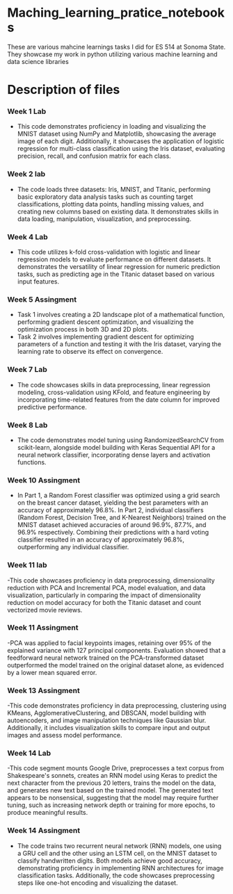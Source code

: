 # Maching_learning_pratice_notebooks
These are various mahcine learnings tasks I did for ES 514 at Sonoma State. They showcase my work in python utilizing various machine learning and data science libraries

# Description of files
### Week 1 Lab
- This code demonstrates proficiency in loading and visualizing the MNIST dataset using NumPy and Matplotlib, showcasing the average image of each digit. Additionally, it showcases the application of logistic regression for multi-class classification using the Iris dataset, evaluating precision, recall, and confusion matrix for each class.
  
### Week 2 lab
- The code loads three datasets: Iris, MNIST, and Titanic, performing basic exploratory data analysis tasks such as counting target classifications, plotting data points, handling missing values, and creating new columns based on existing data. It demonstrates skills in data loading, manipulation, visualization, and preprocessing.

### Week 4 Lab
- This code utilizes k-fold cross-validation with logistic and linear regression models to evaluate performance on different datasets. It demonstrates the versatility of linear regression for numeric prediction tasks, such as predicting age in the Titanic dataset based on various input features.

### Week 5 Assingment
- Task 1 involves creating a 2D landscape plot of a mathematical function, performing gradient descent optimization, and visualizing the optimization process in both 3D and 2D plots.
- Task 2 involves implementing gradient descent for optimizing parameters of a function and testing it with the Iris dataset, varying the learning rate to observe its effect on convergence.

### Week 7 Lab
- The code showcases skills in data preprocessing, linear regression modeling, cross-validation using KFold, and feature engineering by incorporating time-related features from the date column for improved predictive performance.

### Week 8 Lab
- The code demonstrates model tuning using RandomizedSearchCV from scikit-learn, alongside model building with Keras Sequential API for a neural network classifier, incorporating dense layers and activation functions.

### Week 10 Assingment
- In Part 1, a Random Forest classifier was optimized using a grid search on the breast cancer dataset, yielding the best parameters with an accuracy of approximately 96.8%. In Part 2, individual classifiers (Random Forest, Decision Tree, and K-Nearest Neighbors) trained on the MNIST dataset achieved accuracies of around 96.9%, 87.7%, and 96.9% respectively. Combining their predictions with a hard voting classifier resulted in an accuracy of approximately 96.8%, outperforming any individual classifier.
  
### Week 11 lab 
-This code showcases proficiency in data preprocessing, dimensionality reduction with PCA and Incremental PCA, model evaluation, and data visualization, particularly in comparing the impact of dimensionality reduction on model accuracy for both the Titanic dataset and count vectorized movie reviews.

### Week 11 Assingment
-PCA was applied to facial keypoints images, retaining over 95% of the explained variance with 127 principal components. Evaluation showed that a feedforward neural network trained on the PCA-transformed dataset outperformed the model trained on the original dataset alone, as evidenced by a lower mean squared error.

### Week 13 Assingment
-This code demonstrates proficiency in data preprocessing, clustering using KMeans, AgglomerativeClustering, and DBSCAN, model building with autoencoders, and image manipulation techniques like Gaussian blur. Additionally, it includes visualization skills to compare input and output images and assess model performance.

### Week 14 Lab
-This code segment mounts Google Drive, preprocesses a text corpus from Shakespeare's sonnets, creates an RNN model using Keras to predict the next character from the previous 20 letters, trains the model on the data, and generates new text based on the trained model. The generated text appears to be nonsensical, suggesting that the model may require further tuning, such as increasing network depth or training for more epochs, to produce meaningful results.

### Week 14 Assingment
- The code trains two recurrent neural network (RNN) models, one using a GRU cell and the other using an LSTM cell, on the MNIST dataset to classify handwritten digits. Both models achieve good accuracy, demonstrating proficiency in implementing RNN architectures for image classification tasks. Additionally, the code showcases preprocessing steps like one-hot encoding and visualizing the dataset.












































